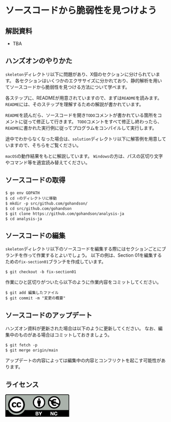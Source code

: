 # ソースコードから脆弱性を見つけよう

## 解説資料

* TBA

## ハンズオンのやりかた

`skeleton`ディレクトリ以下に問題があり、X個のセクションに分けられています。
各セクションはいくつかのエクササイズに分かれており、静的解析を用いてソースコードから脆弱性を見つける方法について学べます。

各ステップに、READMEが用意されていますので、まずは`README`を読みます。
`README`には、そのステップを理解するための解説が書かれています。

`README`を読んだら、ソースコードを開き`TODO`コメントが書かれている箇所をコメントに従って修正して行きます。
`TODO`コメントをすべて修正し終わったら、`README`に書かれた実行例に従ってプログラムをコンパイルして実行します。

途中でわからなくなった場合は、`solution`ディレクトリ以下に解答例を用意していますので、そちらをご覧ください。

`macOS`の動作結果をもとに解説しています。
`Windows`の方は、パスの区切り文字やコマンド等を適宜読み替えてください。

## ソースコードの取得

```
$ go env GOPATH
$ cd ↑のディレクトリに移動
$ mkdir -p src/github.com/gohandson/
$ cd src/github.com/gohandson
$ git clone https://github.com/gohandson/analysis-ja
$ cd analysis-ja
```

## ソースコードの編集

`skeleton`ディレクトリ以下のソースコードを編集する際にはセクションごとにブランチを作って作業するとよいでしょう。
以下の例は、Section 01を編集するための`fix-section01`ブランチを作成しています。

```
$ git checkout -b fix-section01
```

作業にひと区切りがついたら以下のように作業内容をコミットしてください。

```
$ git add 編集したファイル
$ git commit -m "変更の概要"
```

## ソースコードのアップデート

ハンズオン資料が更新された場合は以下のように更新してください。
なお、編集中のものがある場合はコミットしておきましょう。

```
$ git fetch -p
$ git merge origin/main 
```

アップデートの内容によっては編集中の内容とコンフリクトを起こす可能性があります。

## ライセンス

<a href="https://creativecommons.org/licenses/by-nc/4.0/legalcode.ja">
	<img width="200" src="by-nc.eu.png">
</a>
